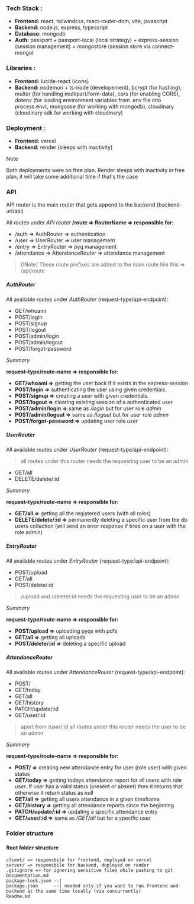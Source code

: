 ### Tech Stack :
- **Frontend:** react, tailwindcss, react-router-dom, vite, javascript
- **Backend:** node.js, express, typescript
- **Database:** mongodb
- **Auth:** passport + passport-local (local strategy) + express-session (session management) + mongostore (session store via connect-mongo)

### Libraries :

- **Frontend:** lucide-react (icons)
- **Backend:** nodemon + ts-node (developement), bcrypt (for hashing), multer (for handling multipart/form-data), cors (for enabling CORS), dotenv (for loading environment variables from .env file into process.env), mongoose (for working with mongodb), cloudinary (cloudinary sdk for working with cloudinary)

### Deployment :
- **Frontend:** vercel
- **Backend:** render (sleeps with inactivity)

> [!Note]
> Both deployments were on free plan. Render sleeps with inactivity in free plan, it will take some additional time if that's the case

### API

API router is the main router that gets append to the backend (backend-url/api)

All routes under *API router*
**/route => RouterName => responsible for:**

- /auth => AuthRouter => authentication
- /user => UserRouter => user management
- /entry => EntryRouter => pyq management
- /attendance => AttendanceRouter => attendance management

> [!Note] These route prefixes are added to the main route like this => /api/route

##### AuthRouter
All available routes under *AuthRouter* (request-type/api-endpoint):
- GET/whoami
- POST/login
- POST/signup
- POST/logout
- POST/admin/login
- POST/admin/logout
- POST/forgot-password

*Summary*

**request-type/route-name => responsible for:**

- **GET/whoami =>** getting the user back if it exists in the express-session
- **POST/login =>** authenticating the user using given credentials.
- **POST/signup =>** creating a user with given credentials.
- **POST/logout =>** clearing existing session of a authenticated user
- **POST/admin/login =>** same as */login* but for user role *admin*
- **POST/admin/logout =>** same as */logout* but for user role *admin*
- **POST/forgot-password =>** updating user role *user*

##### UserRouter

All available routes under *UserRouter* (request-type/api-endpoint):

> all routes under this router needs the requesting user to be an admin

- GET/all
- DELETE/delete/:id

*Summary*

**request-type/route-name => responsible for:**

- **GET/all =>** getting all the registered users (with all roles)
- **DELETE/delete/:id =>** permanently deleting a specific user from the db *users* collection (will send an error response if tried on a user with the role admin)

##### EntryRouter

All available routes under *EntryRouter* (request-type/api-endpoint):

- POST/upload
- GET/all
- POST/delete/:id

> /upload and /delete/:id needs the requesting user to be an admin

*Summary*

**request-type/route-name => responsible for:**

- **POST/upload =>** uploading pyqs with pdfs
- **GET/all =>** getting all uploads
- **POST/delete/:id =>** deleting a specific upload

##### AttendanceRouter

All available routes under *AttendanceRouter* (request-type/api-endpoint):

- POST/
- GET/today
- GET/all
- GET/history
- PATCH/update/:id
- GET/user/:id

> apart from */user/:id* all routes under this router needs the user to be an admin

*Summary*

**request-type/route-name => responsible for:**
- **POST/ =>** creating new attendance entry for user (role user) with given status
- **GET/today =>** getting todays attendance report for all users with role *user*. If user has a valid status (present or absent) then it returns that otherwise it return status as null
- **GET/all =>** getting all users attendance in a given timeframe
- **GET/history =>** getting all attendance reports since the beginning
- **PATCH/update/:id =>** updating a specific attendance entry
- **GET/user/:id =>** same as */GET/all* but for a specific user

### Folder structure

#### Root folder structure
```text
client/ => responsbile for frontend, deployed on vercel
server/ => responsbile for backend, deployed on render
.gitignore => for ignoring sensitive files while pushing to git
Documentation.md
package-lock.json --|
package.json      --| needed only if you want to run frontend and backend at the same time locally (via concurrently)
Readme.md
```